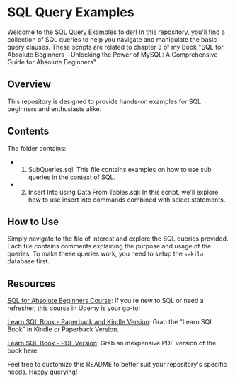 # SQL Query Examples
Welcome to the SQL Query Examples folder! In this repository, you'll find a collection of SQL queries to help you navigate and manipulate the basic query clauses. These scripts are related
to chapter 3 of my Book "SQL for Absolute Beginners - Unlocking the Power of MySQL: A Comprehensive Guide for Absolute Beginners"

## Overview
This repository is designed to provide hands-on examples for SQL beginners and enthusiasts alike. 

## Contents
The folder contains:

* 1. SubQueries.sql: This file contains examples on how to use sub queries in the context of SQL.

* 2. Insert Into using Data From Tables.sql: In this script, we'll explore how to use insert into commands combined with select statements.

## How to Use
Simply navigate to the file of interest and explore the SQL queries provided. Each file contains comments explaining the purpose and usage of the queries. To make these queries work, you need to setup the `sakila` database first.

## Resources
[SQL for Absolute Beginners Course](https://www.udemy.com/course/sql-for-absolute-beginners/?referralCode=23E560A160F7202E026F): If you're new to SQL or need a refresher, this course in Udemy is your go-to!

[Learn SQL Book - Paperback and Kindle Version](https://www.amazon.com/SQL-Absolute-Beginners-Unlocking-Comprehensive/dp/B0CZ63JGQ4/ref=tmm_pap_swatch_0?_encoding=UTF8&qid=&sr=): Grab the "Learn SQL Book" in Kindle or Paperback Version.

[Learn SQL Book - PDF Version](https://ivopbernardo.gumroad.com/l/sqlabsolutebeginners): Grab an inexpensive PDF version of the book here.

Feel free to customize this README to better suit your repository's specific needs. Happy querying!